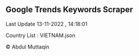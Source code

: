 

## Google Trends Keywords Scraper 
 
Last Update 13-11-2022 , 14:18:01

Country List :
VIETNAM.json



© Abdul Muttaqin 
